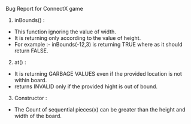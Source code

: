 Bug Report for ConnectX game

1.  inBounds() :

   - This function ignoring the value of width.
   - It is returning only according to the value of height.
   - For example :- inBounds(-12,3) is returning TRUE where as it should return FALSE.

 2. at() :

   - It is returning GARBAGE VALUES even if the provided location is not within board.
   - returns INVALID only if the provided hight is out of bound.

 3. Constructor :

   - The Count of sequential pieces(x) can be greater than the height and width of the board.
